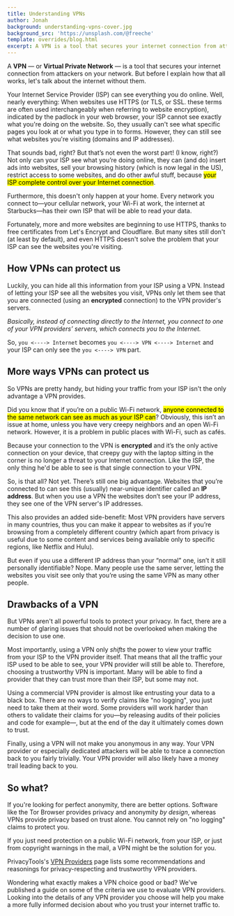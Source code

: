 ```yaml
---
title: Understanding VPNs
author: Jonah
background: understanding-vpns-cover.jpg
background_src: 'https://unsplash.com/@freeche'
template: overrides/blog.html
excerpt: A VPN is a tool that secures your internet connection from attackers on your network...
---
```


<p class="lead">A <strong>VPN</strong> — or <strong>Virtual Private Network</strong> — is a tool that secures your internet connection from attackers on your network. But before I explain how that all works, let's talk about the internet without them.</p>

Your Internet Service Provider (ISP) can see everything you do online. Well, nearly everything: When websites use HTTPS (or TLS, or SSL. these terms are often used interchangeably when referring to website encryption), indicated by the padlock in your web browser, your ISP cannot see exactly what you're doing on the website. So, they usually can't see what specific pages you look at or what you type in to forms. However, they can still see what websites you're visiting (domains and IP addresses).

That sounds bad, right? But that’s not even the worst part! (I know, right?) Not only can your ISP see what you’re doing online, they can (and do) insert ads into websites, sell your browsing history (which is now legal in the US), restrict access to some websites, and do other awful stuff, because <mark>your ISP complete control over your Internet connection</mark>.

Furthermore, this doesn't only happen at your home. Every network you connect to—your cellular network, your Wi-Fi at work, the internet at Starbucks—has their own ISP that will be able to read your data.

Fortunately, more and more websites are beginning to use HTTPS, thanks to free certificates from Let's Encrypt and Cloudflare. But many sites still don't (at least by default), and even HTTPS doesn't solve the problem that your ISP can see the websites you're visiting.

## How VPNs can protect us

Luckily, you can hide all this information from your ISP using a VPN. Instead of letting your ISP see all the websites you visit, VPNs only let them see that you are connected (using an **encrypted** connection) to the VPN provider's servers.

*Basically, instead of connecting directly to the Internet, you connect to one of your VPN providers’ servers, which connects you to the Internet.*

So, `you <----> Internet` becomes `you <----> VPN <----> Internet` and your ISP can only see the `you <----> VPN` part.

## More ways VPNs can protect us

So VPNs are pretty handy, but hiding your traffic from your ISP isn't the only advantage a VPN provides.

Did you know that if you’re on a public Wi-Fi network, <mark>anyone connected to the same network can see as much as your ISP can</mark>? Obviously, this isn’t an issue at home, unless you have very creepy neighbors and an open Wi-Fi network. However, it is a problem in public places with Wi-Fi, such as cafés.

Because your connection to the VPN is **encrypted** and it’s the only active connection on your device, that creepy guy with the laptop sitting in the corner is no longer a threat to your Internet connection. Like the ISP, the only thing he'd be able to see is that single connection to your VPN.

So, is that all? Not yet. There’s still one big advantage. Websites that you’re connected to can see this (usually) near-unique identifier called an **IP address**. But when you use a VPN the websites don’t see your IP address, they see one of the VPN server's IP addresses.

This also provides an added side-benefit: Most VPN providers have servers in many countries, thus you can make it appear to websites as if you’re browsing from a completely different country (which apart from privacy is useful due to some content and services being available only to specific regions, like Netflix and Hulu).

But even if you use a different IP address than your “normal” one,  isn’t it still personally identifiable? Nope. Many people use the same  server, letting the websites you visit see only that you’re using the  same VPN as many other people.

## Drawbacks of a VPN

But VPNs aren't all powerful tools to protect your privacy. In fact, there are a number of glaring issues that should not be overlooked when making the decision to use one.

Most importantly, using a VPN only *shifts* the power to view your traffic from your ISP to the VPN provider itself. That means that all the traffic your ISP used to be able to see, your VPN provider will still be able to. Therefore, choosing a trustworthy VPN is important. Many will be able to find a provider that they can trust more than their ISP, but some may not.

Using a commercial VPN provider is almost like entrusting your data to a black box. There are no ways to verify claims like "no logging", you just need to take them at their word. Some providers will work harder than others to validate their claims for you—by releasing audits of their policies and code for example—, but at the end of the day it ultimately comes down to trust.

Finally, using a VPN will not make you anonymous in any way. Your VPN provider or especially dedicated attackers will be able to trace a connection back to you fairly trivially. Your VPN provider will also likely have a money trail leading back to you.

## So what?

If you're looking for perfect anonymity, there are better options. Software like the Tor Browser provides privacy and anonymity *by design*, whereas VPNs provide privacy based on trust alone. You cannot rely on "no logging" claims to protect you.

If you just need protection on a public Wi-Fi network, from your ISP, or just from copyright warnings in the mail, a VPN might be the solution for you.

PrivacyTools's [VPN Providers](https://www.privacytools.io/providers/vpn/) page lists some recommendations and reasonings for privacy-respecting and trustworthy VPN providers.

Wondering what exactly makes a VPN choice good or bad? We've published a guide on some of the criteria we use to evaluate VPN providers. Looking into the details of any VPN provider you choose will help you make a more fully informed decision about who you trust your internet traffic to.
